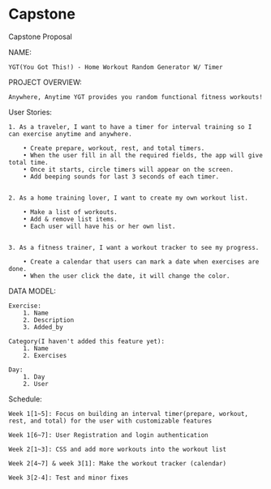 # Capstone

Capstone Proposal


NAME: 
	
	YGT(You Got This!) - Home Workout Random Generator W/ Timer



PROJECT OVERVIEW: 
	
	Anywhere, Anytime YGT provides you random functional fitness workouts!



User Stories:

	1. As a traveler, I want to have a timer for interval training so I can exercise anytime and anywhere.

		• Create prepare, workout, rest, and total timers.
		• When the user fill in all the required fields, the app will give total time.
		• Once it starts, circle timers will appear on the screen.
		• Add beeping sounds for last 3 seconds of each timer.


	2. As a home training lover, I want to create my own workout list. 

		• Make a list of workouts.
		• Add & remove list items.
		• Each user will have his or her own list.


	3. As a fitness trainer, I want a workout tracker to see my progress.

		• Create a calendar that users can mark a date when exercises are done.
		• When the user click the date, it will change the color.


DATA MODEL:  

	Exercise:
		1. Name
		2. Description
		3. Added_by

	Category(I haven't added this feature yet):
		1. Name
		2. Exercises

	Day:
		1. Day
		2. User



Schedule: 

	Week 1[1~5]: Focus on building an interval timer(prepare, workout, rest, and total) for the user with customizable features

	Week 1[6~7]: User Registration and login authentication

	Week 2[1~3]: CSS and add more workouts into the workout list

	Week 2[4~7] & week 3[1]: Make the workout tracker (calendar)
	
	Week 3[2-4]: Test and minor fixes
